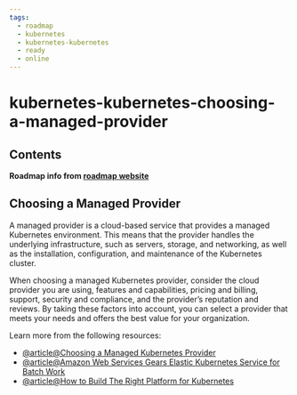 ```yaml
---
tags:
  - roadmap
  - kubernetes
  - kubernetes-kubernetes
  - ready
  - online
---
```


# kubernetes-kubernetes-choosing-a-managed-provider

## Contents


__Roadmap info from [roadmap website](https://roadmap.sh/kubernetes/setting-up-kubernetes/choosing-a-managed-provider)__

## Choosing a Managed Provider


A managed provider is a cloud-based service that provides a managed Kubernetes environment. This means that the provider handles the underlying infrastructure, such as servers, storage, and networking, as well as the installation, configuration, and maintenance of the Kubernetes cluster.


When choosing a managed Kubernetes provider, consider the cloud provider you are using, features and capabilities, pricing and billing, support, security and compliance, and the provider’s reputation and reviews. By taking these factors into account, you can select a provider that meets your needs and offers the best value for your organization.


Learn more from the following resources:


* [@article@Choosing a Managed Kubernetes Provider](https://containerjournal.com/features/choosing-a-managed-kubernetes-provider/)
* [@article@Amazon Web Services Gears Elastic Kubernetes Service for Batch Work](https://thenewstack.io/amazon-web-services-gears-elastic-kubernetes-service-for-batch-jobs/)
* [@article@How to Build The Right Platform for Kubernetes](https://thenewstack.io/kubernetes/kubernetes-infrastructure-architecture/)
